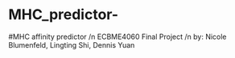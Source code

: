 # MHC_predictor-
#MHC affinity predictor 
/n
ECBME4060 Final Project
/n
by: Nicole Blumenfeld, Lingting Shi, Dennis Yuan

